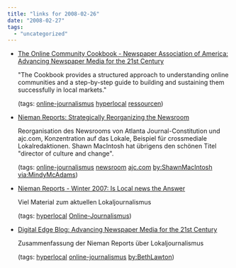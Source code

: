 ```yaml
---
title: "links for 2008-02-26"
date: "2008-02-27"
tags: 
  - "uncategorized"
---
```


- [The Online Community Cookbook - Newspaper Association of America: Advancing Newspaper Media for the 21st Century](http://www.naa.org/Resources/Articles/Digital-Media-Cookbook/Digital-Media-Cookbook.aspx)
    
    "The Cookbook provides a structured approach to understanding online communities and a step-by-step guide to building and sustaining them successfully in local markets."
    
    (tags: [online-journalismus](http://del.icio.us/heinzwittenbrink/online-journalismus) [hyperlocal](http://del.icio.us/heinzwittenbrink/hyperlocal) [ressourcen](http://del.icio.us/heinzwittenbrink/ressourcen))
    
- [Nieman Reports: Strategically Reorganizing the Newsroom](http://www.nieman.harvard.edu/reports/07-4NRwinter/p50-mcintosh.html)
    
    Reorganisation des Newsrooms von Atlanta Journal-Constitution und ajc.com, Konzentration auf das Lokale, Beispiel für crossmediale Lokalredaktionen. Shawn MacIntosh hat übrigens den schönen Titel "director of culture and change".
    
    (tags: [online-journalismus](http://del.icio.us/heinzwittenbrink/online-journalismus) [newsroom](http://del.icio.us/heinzwittenbrink/newsroom) [ajc.com](http://del.icio.us/heinzwittenbrink/ajc.com) [by:ShawnMacIntosh](http://del.icio.us/heinzwittenbrink/by:ShawnMacIntosh) [via:MindyMcAdams](http://del.icio.us/heinzwittenbrink/via:MindyMcAdams))
    
- [Nieman Reports - Winter 2007: Is Local news the Answer](http://www.nieman.harvard.edu/reports/07-4NRwinter/index.html)
    
    Viel Material zum aktuellen Lokaljournalismus
    
    (tags: [hyperlocal](http://del.icio.us/heinzwittenbrink/hyperlocal) [Online-Journalismus](http://del.icio.us/heinzwittenbrink/Online-Journalismus))
    
- [Digital Edge Blog: Advancing Newspaper Media for the 21st Century](http://www.naa.org/blog/digitaledge/1/2008/01/Is-Local-The-Answer-It-Depends-on-the-Question-.cfm)
    
    Zusammenfassung der Nieman Reports über Lokaljournalismus
    
    (tags: [hyperlocal](http://del.icio.us/heinzwittenbrink/hyperlocal) [online-journalismus](http://del.icio.us/heinzwittenbrink/online-journalismus) [by:BethLawton](http://del.icio.us/heinzwittenbrink/by:BethLawton))
